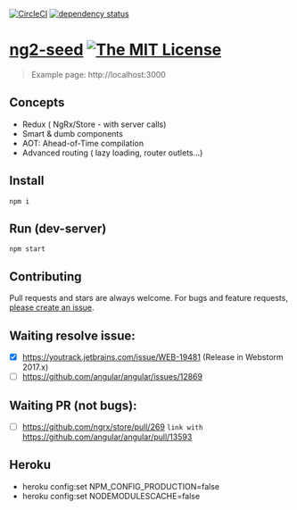 [![CircleCI](https://circleci.com/gh/angular/angular/tree/master.svg?style=shield)](https://circleci.com/gh/angular/angular/tree/master)
[![dependency status][david-img]][david-url]

# [ng2-seed][author-www-url] [![The MIT License][license-img]][license-url] 

> Example page: http://localhost:3000

## Concepts

- Redux ( NgRx/Store - with server calls)
- Smart & dumb components
- AOT: Ahead-of-Time compilation
- Advanced routing ( lazy loading, router outlets...)


## Install
```
npm i
```

## Run (dev-server)
```
npm start
```

## Contributing
Pull requests and stars are always welcome. For bugs and feature requests, [please create an issue](https://github.com/Fost/ng2-seed/issues/new).

[david-url]: https://david-dm.org/Fost/ng2-seed
[david-img]: https://img.shields.io/david/Fost/ng2-seed.svg

[author-www-url]: http://www.frontblogger.ru

[license-url]: https://github.com/Fost/ng2-seed/blob/master/LICENSE.md
[license-img]: https://img.shields.io/badge/license-MIT-blue.svg


## Waiting resolve issue:

- [x] https://youtrack.jetbrains.com/issue/WEB-19481 (Release in Webstorm 2017.x)
- [ ] https://github.com/angular/angular/issues/12869

## Waiting PR (not bugs):

- [ ] https://github.com/ngrx/store/pull/269 `link with` https://github.com/angular/angular/pull/13593


## Heroku

- heroku config:set NPM_CONFIG_PRODUCTION=false
- heroku config:set NODEMODULESCACHE=false


